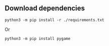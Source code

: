 ## Download dependencies

`python3 -m pip install -r ./requirements.txt`

Or

`python3 -m pip install pygame`
